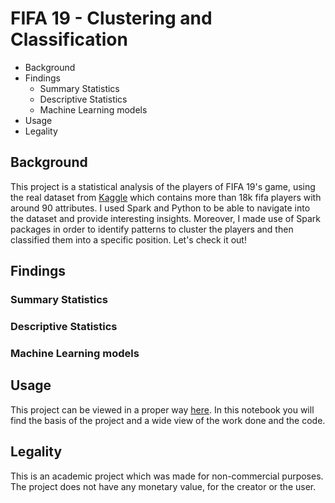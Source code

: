 # FIFA 19 - Clustering and Classification
- Background
- Findings
  - Summary Statistics
  - Descriptive Statistics
  - Machine Learning models
- Usage
- Legality

## Background
This project is a statistical analysis of the players of FIFA 19's game, using the real dataset from [Kaggle](https://kaggle.com/) which contains more than 18k fifa players with around 90 attributes. I used Spark and Python to be able to navigate into the dataset and provide interesting insights. Moreover, I made use of Spark packages in order to identify patterns to cluster the players and then classified them into a specific position. Let's check it out! 

## Findings

### Summary Statistics

### Descriptive Statistics

### Machine Learning models

## Usage
This project can be viewed in a proper way [here](www.githubpages.com). In this notebook you will find the basis of the project and a wide view of the work done and the code.

## Legality
This is an academic project which was made for non-commercial purposes. The project does not have any monetary value, for the creator or the user.

